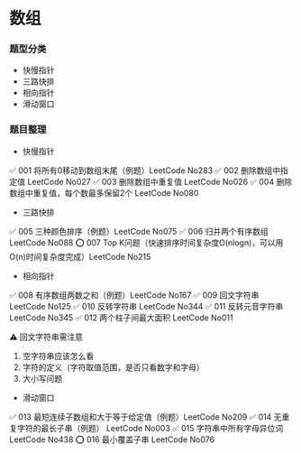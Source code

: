 # 数组


### 题型分类

* 快慢指针
* 三路快排
* 相向指针
* 滑动窗口


### 题目整理

* 快慢指针

✅ 001 将所有0移动到数组末尾（例题）LeetCode No283
✅ 002 删除数组中指定值 LeetCode No027
✅ 003 删除数组中重复值 LeetCode No026
✅ 004 删除数组中重复值，每个数最多保留2个 LeetCode No080

* 三路快排

✅ 005 三种颜色排序（例题）LeetCode No075
✅ 006 归并两个有序数组 LeetCode No088
⭕️ 007 Top K问题（快速排序时间复杂度O(nlogn)，可以用O(n)时间复杂度完成）LeetCode No215

* 相向指针

✅ 008 有序数组两数之和（例题）LeetCode No167
✅ 009 回文字符串 LeetCode No125
✅ 010 反转字符串 LeetCode No344
✅ 011 反转元音字符串 LeetCode No345
✅ 012 两个柱子间最大面积 LeetCode No011

⚠️ 回文字符串需注意

1. 空字符串应该怎么看
2. 字符的定义（字符取值范围，是否只看数字和字母）
3. 大小写问题

* 滑动窗口

✅ 013 最短连续子数组和大于等于给定值（例题）LeetCode No209
✅ 014 无重复字符的最长子串（例题） LeetCode No003
✅ 015 字符串中所有字母异位词 LeetCode No438
⭕ 016 最小覆盖子串 LeetCode No076
